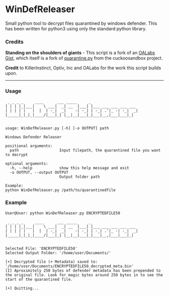 # WinDefReleaser
Small python tool to decrypt files quarantined by windows defender. This has been written for python3 using only the standard python library. 

### Credits

**Standing on the shoulders of giants** - This script is a fork of an [OALabs Gist](https://gist.github.com/OALabs/30346d78a1fccf59d6bfafab42fbee5e), which itself is a fork of [quarantine.py](https://raw.githubusercontent.com/brad-accuvant/cuckoo-modified/00ad13c94cc7453c40ed6152d16009ca1c8ed6f2/lib/cuckoo/common/quarantine.py) from the cuckoosandbox project.

**Credit** to KillerInstinct, Optiv, Inc and OALabs for the work this script builds upon.

---

### Usage

```
 _ _ _ _     ____      ___ _____     _
| | | |_|___|    \ ___|  _| __  |___| |___ ___ ___ ___ ___
| | | | |   |  |  | -_|  _|    -| -_| | -_| .'|_ -| -_|  _|
|_____|_|_|_|____/|___|_| |__|__|___|_|___|__,|___|___|_|


usage: WinDefReleaser.py [-h] [-o OUTPUT] path

Windows Defender Releaser

positional arguments:
  path                  Input filepath, the quarantined file you want to decrypt

optional arguments:
  -h, --help            show this help message and exit
  -o OUTPUT, --output OUTPUT
                        Output folder path

Example:
python WinDefReleaser.py /path/to/quarantinedfile
```

### Example

```
User@User: python WinDefReleaser.py ENCRYPTEDFILE50

 _ _ _ _     ____      ___ _____     _
| | | |_|___|    \ ___|  _| __  |___| |___ ___ ___ ___ ___
| | | | |   |  |  | -_|  _|    -| -_| | -_| .'|_ -| -_|  _|
|_____|_|_|_|____/|___|_| |__|__|___|_|___|__,|___|___|_|


Selected File: 'ENCRYPTEDFILE50'
Selected Output Folder: '/home/user/Documents/'

[+] Decrypted file (+ Metadata) saved to: '/home/user/Documents/ENCRYPTEDFILE50_decrypted_meta.bin'
[I] Aproximitely 250 bytes of defender metadata has been prepended to the original file. Look for magic bytes around 250 bytes in to see the start of the quarantined file.

[+] Quitting...
```
